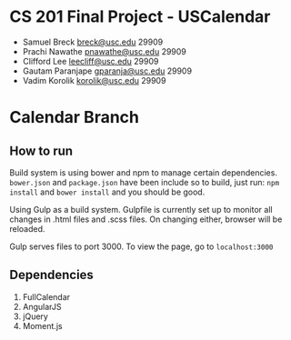 # CS 201 Final Project - USCalendar

- Samuel Breck breck@usc.edu 29909
- Prachi Nawathe pnawathe@usc.edu 29909
- Clifford Lee leecliff@usc.edu 29909
- Gautam Paranjape gparanja@usc.edu 29909
- Vadim Korolik korolik@usc.edu 29909

# Calendar Branch
## How to run
Build system is using bower and npm to manage certain dependencies. `bower.json` and `package.json` have been include so to build, just run: `npm install` and `bower install` and you should be good.

Using Gulp as a build system. Gulpfile is currently set up to monitor all changes in .html files and .scss files. On changing either, browser will be reloaded.

Gulp serves files to port 3000. To view the page, go to `localhost:3000`

## Dependencies
1. FullCalendar
2. AngularJS
3. jQuery
4. Moment.js
